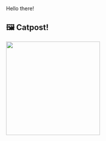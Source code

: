 Hello there!



## 🖼️ Catpost!

<sub>
    <img src="https://cdn2.thecatapi.com/images/cqe.jpg" height="256">
</sub>

